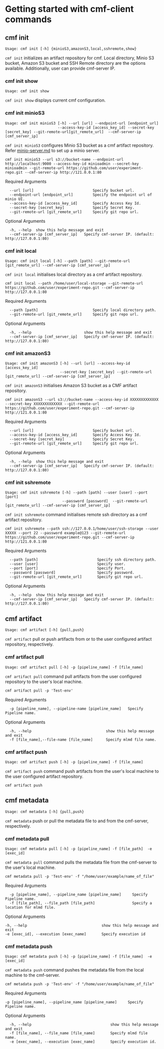 # Getting started with cmf-client commands
## cmf init
```
Usage: cmf init [-h] {minioS3,amazonS3,local,sshremote,show}
```
`cmf init` initializes an artifact repository for cmf. Local directory, Minio S3 bucket, Amazon S3 bucket and SSH Remote directory are the options available. Additionally, user can provide cmf-server IP.
### cmf init show
```
Usage: cmf init show
```
`cmf init show` displays current cmf configuration.

### cmf init minioS3 
```
Usage: cmf init minioS3 [-h] --url [url] --endpoint-url [endpoint_url]
                        --access-key-id [access_key_id] --secret-key [secret_key] --git-remote-url[git_remote_url]  --cmf-server-ip [cmf_server_ip]
```
`cmf init minioS3` configures Minio S3 bucket as a cmf artifact repository. Refer [minio-server.md](./minio-server.md#steps-to-set-up-a-minio-server) to set up a minio server.
```
cmf init minioS3 --url s3://bucket-name --endpoint-url http://localhost:9000 --access-key-id minioadmin --secret-key minioadmin --git-remote-url https://github.com/user/experiment-repo.git --cmf-server-ip http://121.0.0.1:80
```
Required Arguments
```
  --url [url]                           Specify bucket url.
  --endpoint-url [endpoint_url]         Specify the endpoint url of minio UI.
  --access-key-id [access_key_id]       Specify Access Key Id.
  --secret-key [secret_key]             Specify Secret Key.
  --git-remote-url [git_remote_url]     Specify git repo url.
```
Optional Arguments
```
  -h, --help  show this help message and exit
  --cmf-server-ip [cmf_server_ip]   Specify cmf-server IP. (default: http://127.0.0.1:80)
```
### cmf init local
```
Usage: cmf init local [-h] --path [path] --git-remote-url [git_remote_url] --cmf-server-ip [cmf_server_ip]
```
`cmf init local` initialises local directory as a cmf artifact repository.
```
cmf init local --path /home/user/local-storage --git-remote-url https://github.com/user/experiment-repo.git --cmf-server-ip http://127.0.0.1:80
```
Required Arguments
```
  --path [path]                         Specify local directory path.
  --git-remote-url [git_remote_url]     Specify git repo url.
```
Optional Arguments
```
  -h, --help                        show this help message and exit
  --cmf-server-ip [cmf_server_ip]   Specify cmf-server IP. (default: http://127.0.0.1:80)
```
### cmf init amazonS3
```
Usage: cmf init amazonS3 [-h] --url [url] --access-key-id [access_key_id]
                         --secret-key [secret_key] --git-remote-url [git_remote_url] --cmf-server-ip [cmf_server_ip]
```
`cmf init amazonS3` initialises Amazon S3 bucket as a CMF artifact repository.
```
cmf init amazonS3 --url s3://bucket-name --access-key-id XXXXXXXXXXXXX --secret-key XXXXXXXXXXXXX --git-remote-url https://github.com/user/experiment-repo.git --cmf-server-ip http://121.0.0.1:80
```

Required Arguments
```
  --url [url]                           Specify bucket url.
  --access-key-id [access_key_id]       Specify Access Key Id.
  --secret-key [secret_key]             Specify Secret Key.
  --git-remote-url [git_remote_url]     Specify git repo url.
```
Optional Arguments
```
  -h, --help  show this help message and exit
  --cmf-server-ip [cmf_server_ip]   Specify cmf-server IP. (default: http://127.0.0.1:80)
```
### cmf init sshremote
```
Usage: cmf init sshremote [-h] --path [path] --user [user] --port [port]
                          --password [password]  --git-remote-url [git_remote_url] --cmf-server-ip [cmf_server_ip]
```
`cmf init sshremote` command initialises remote ssh directory as a cmf artifact repository.
```
cmf init sshremote --path ssh://127.0.0.1/home/user/ssh-storage --user XXXXX --port 22 --password example@123 --git-remote-url https://github.com/user/experiment-repo.git --cmf-server-ip http://121.0.0.1:80
```
Required Arguments
```
  --path [path]                           Specify ssh directory path.
  --user [user]                           Specify user.
  --port [port]                           Specify Port.
  --password [password]                   Specify password.
  --git-remote-url [git_remote_url]       Specify git repo url.
```
Optional Arguments
```
  -h, --help  show this help message and exit
  --cmf-server-ip [cmf_server_ip]   Specify cmf-server IP. (default: http://127.0.0.1:80)
```

## cmf artifact
```
Usage: cmf artifact [-h] {pull,push}
```
`cmf artifact` pull or push artifacts from or to the user configured artifact repository, respectively.
### cmf artifact pull
```
Usage: cmf artifact pull [-h] -p [pipeline_name] -f [file_name]
```
`cmf artifact pull` command pull artifacts from the user configured repository to the user's local machine.
```
cmf artifact pull -p 'Test-env'  
```
Required Arguments
```
  -p [pipeline_name], --pipeline-name [pipeline_name]   Specify Pipeline name.
```
Optional Arguments
```
  -h, --help                                  show this help message and exit
  -f [file_name],--file-name [file_name]      Specify mlmd file name.
```
### cmf artifact push
```
Usage: cmf artifact push [-h] -p [pipeline_name] -f [file_name]
```
`cmf artifact push` command push artifacts from the user's local machine to the user configured artifact repository.
```
cmf artifact push  
```
## cmf metadata
```
Usage: cmf metadata [-h] {pull,push}
```
`cmf metadata` push or pull the metadata file to and from the cmf-server, respectively.
### cmf metadata pull
```
Usage: cmf metadata pull [-h] -p [pipeline_name] -f [file_path]  -e [exec_id]
```
`cmf metadata pull` command pulls the metadata file from the cmf-server to the user's local machine.
```
cmf metadata pull -p 'Test-env' -f "/home/user/example/name_of_file"
```
Required Arguments
```
  -p [pipeline_name], --pipeline_name [pipeline_name]     Specify Pipeline name.
  -f [file_path], --file_path [file_path]                 Specify a location for mlmd file.
```
Optional Arguments
```
-h, --help                                  show this help message and exit
-e [exec_id], --execution [exec_name]       Specify execution id
```
### cmf metadata push
```
Usage: cmf metadata push [-h] -p [pipeline_name] -f [file_name]  -e [exec_id]
```
`cmf metadata push` command pushes the metadata file from the local machine to the cmf-server.
```
cmf metadata push -p 'Test-env' -f "/home/user/example/name_of_file"
```
Required Arguments
```
-p [pipeline_name], --pipeline_name [pipeline_name]     Specify Pipeline name.
```

Optional Arguments
```
  -h, --help                                    show this help message and exit
  -f [file_name], --file_name [file_name]       Specify mlmd file name.
  -e [exec_name], --execution [exec_name]       Specify execution id.
```









            




